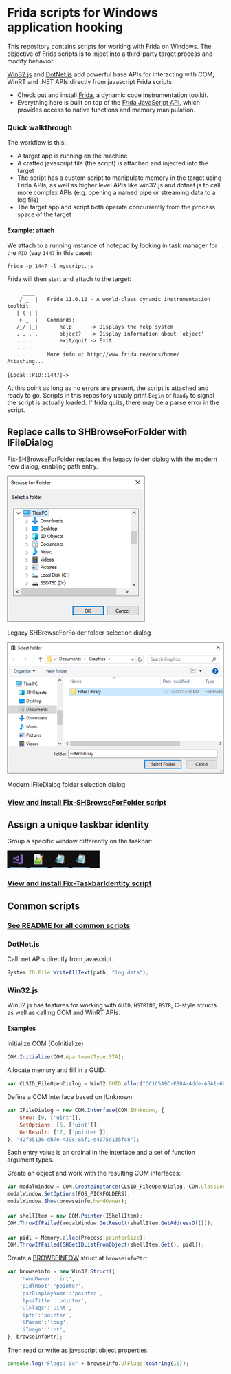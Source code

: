 # Frida scripts for Windows application hooking
This repository contains scripts for working with Frida on Windows.  The objective of Frida scripts is to inject into a third-party target process and modify behavior.

[Win32.js](./common/win32.js) and [DotNet.js](./common/dotnet.js) add powerful base APIs for interacting with COM, WinRT and .NET APIs directly from javascript Frida scripts.

- Check out and install [Frida](https://www.frida.re/docs/home/), a dynamic code instrumentation toolkit.
- Everything here is built on top of the [Frida JavaScript API](https://www.frida.re/docs/javascript-api), which provides access to native functions and memory manipulation.

### Quick walkthrough

The workflow is this:
- A target app is running on the machine
- A crafted javascript file (the script) is attached and injected into the target
- The script has a custom script to manipulate memory in the target using Frida APIs, as well as higher level APIs like win32.js and dotnet.js to call more complex APIs (e.g. opening a named pipe or streaming data to a log file)
- The target app and script both operate concurrently from the process space of the target

#### Example: attach
We attach to a running instance of notepad by looking in task manager for the `PID` (say `1447` in this case):

```
frida -p 1447 -l myscript.js
```

Frida will then start and attach to the target:

```
     ____
    / _  |   Frida 11.0.12 - A world-class dynamic instrumentation toolkit
   | (_| |
    > _  |   Commands:
   /_/ |_|       help      -> Displays the help system
   . . . .       object?   -> Display information about 'object'
   . . . .       exit/quit -> Exit
   . . . .
   . . . .   More info at http://www.frida.re/docs/home/
Attaching...

[Local::PID::1447]->

```

At this point as long as no errors are present, the script is attached and ready to go. Scripts in this repository usualy print `Begin` or `Ready` to signal the script is actually loaded. If frida quits, there may be a parse error in the script.


## Replace calls to SHBrowseForFolder with IFileDialog
[Fix-SHBrowseForFolder](./Fix-SHBrowseForFolder) replaces the legacy folder dialog with the modern new dialog, enabling path entry.

![Legacy SHBrowseForFolder folder selection dialog](./Fix-SHBrowseForFolder/gfx/SHBrowseForFolder.png)

Legacy SHBrowseForFolder folder selection dialog 

![Modern IFileDialog folder selection dialog](./Fix-SHBrowseForFolder/gfx/IFileDialog.png)

Modern IFileDialog folder selection dialog

### [View and install Fix-SHBrowseForFolder script](./Fix-SHBrowseForFolder)

## Assign a unique taskbar identity
Group a specific window differently on the taskbar:

![Taskbar showing two notepad buttons](./Fix-TaskbarIdentity/gfx/taskbar.png)

### [View and install Fix-TaskbarIdentity script](./Fix-TaskbarIdentity)

## Common scripts

### [See README for all common scripts](./common)

### DotNet.js

Call .net APIs directly from javascript.

```js
System.IO.File.WriteAllText(path, "log data");
```

### Win32.js
Win32.js has features for working with `GUID`, `HSTRING`, `BSTR`, C-style structs as well as calling COM and WinRT APIs.

#### Examples

Initialize COM (CoInitialize)
```js
COM.Initialize(COM.ApartmentType.STA);
```

Allocate memory and fill in a GUID:
```js
var CLSID_FileOpenDialog = Win32.GUID.alloc("DC1C5A9C-E88A-4dde-A5A1-60F82A20AEF7");
```

Define a COM interface based on IUnknown:
```js
var IFileDialog = new COM.Interface(COM.IUnknown, {
	Show: [0, ['uint']],
	SetOptions: [6, ['uint']],
	GetResult: [17, ['pointer']],
}, "42f85136-db7e-439c-85f1-e4075d135fc8");
```
Each entry value is an ordinal in the interface and a set of function argument types.

Create an object and work with the resulting COM interfaces:
```js
var modalWindow = COM.CreateInstance(CLSID_FileOpenDialog, COM.ClassContext.InProc, IFileDialog);
modalWindow.SetOptions(FOS_PICKFOLDERS);
modalWindow.Show(browseinfo.hwndOwner);

var shellItem = new COM.Pointer(IShellItem);
COM.ThrowIfFailed(modalWindow.GetResult(shellItem.GetAddressOf()));

var pidl = Memory.alloc(Process.pointerSize);
COM.ThrowIfFailed(SHGetIDListFromObject(shellItem.Get(), pidl));
```

Create a [BROWSEINFOW](https://docs.microsoft.com/en-us/windows/win32/api/shlobj_core/ns-shlobj_core-browseinfow) struct at `browseinfoPtr`:
```js
var browseinfo = new Win32.Struct({
    'hwndOwner':'int',
    'pidlRoot':'pointer',
    'pszDisplayName':'pointer',
    'lpszTitle':'pointer',
    'ulFlags':'uint',
    'lpfn':'pointer',
    'lParam':'long',
    'iImage':'int',
}, browseinfoPtr);
```

Then read or write as javascript object properties:
```js
console.log("Flags: 0x" + browseinfo.ulFlags.toString(16));
```